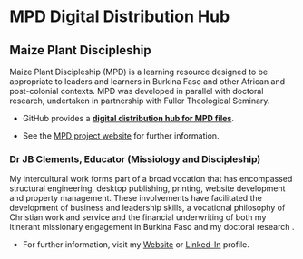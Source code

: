 # MPD Digital Distribution Hub

## Maize Plant Discipleship

Maize Plant Discipleship (MPD) is a learning resource designed to be appropriate to leaders and learners in Burkina Faso and other African and post-colonial contexts. MPD was developed in parallel with doctoral research, undertaken in partnership with Fuller Theological Seminary.

- GitHub provides a [**digital distribution hub for MPD files**][@mpd].

- See the [MPD project website][Maize Plant Discipleship] for further information.

### Dr JB Clements, Educator (Missiology and Discipleship)

My intercultural work forms part of a broad vocation that has encompassed structural engineering, desktop publishing, printing, website development and property management. These involvements have facilitated the development of business and leadership skills, a vocational philosophy of Christian work and service and the financial underwriting of both my itinerant missionary engagement in Burkina Faso and my doctoral research .

- For further information, visit my [Website][] or [Linked-In][] profile.


[Maize Plant Discipleship]: http://maizeplantdiscipleship.wordpress.com
[Website]: http://jbclements.wordpress.com/
[Linked-In]: http://uk.linkedin.com/in/jbclements/
[@johnbrc]: http://johnbrc.github.io
[@mpd]: http://johnbrc.github.io/MPD-Distribution/
